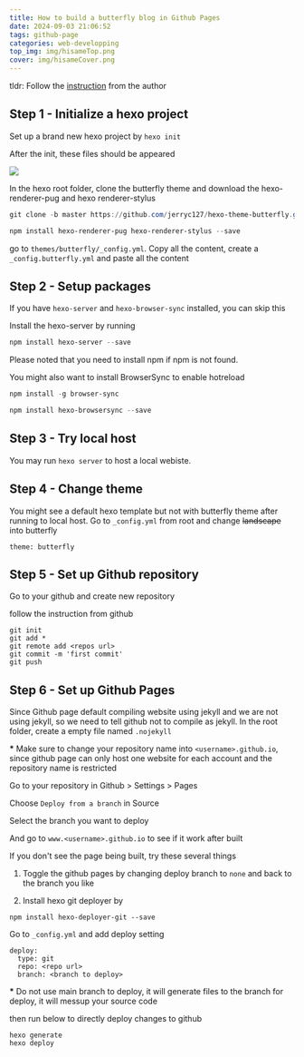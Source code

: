 ```yaml
---
title: How to build a butterfly blog in Github Pages
date: 2024-09-03 21:06:52
tags: github-page
categories: web-developping
top_img: img/hisameTop.png
cover: img/hisameCover.png
---
```


tldr: Follow the [instruction](https://butterfly.js.org/posts/21cfbf15/) from the author

## Step 1 - Initialize a hexo project

Set up a brand new hexo project by `hexo init`

After the init, these files should be appeared

![](hexoinit.png)

In the hexo root folder, clone the butterfly theme and download the hexo-renderer-pug and hexo renderer-stylus

```powershell
git clone -b master https://github.com/jerryc127/hexo-theme-butterfly.git themes/butterfly

npm install hexo-renderer-pug hexo-renderer-stylus --save
```

go to `themes/butterfly/_config.yml`. Copy all the content, create a `_config.butterfly.yml` and paste all the content

## Step 2 - Setup packages

If you have `hexo-server` and `hexo-browser-sync` installed, you can skip this

Install the hexo-server by running

```powershell
npm install hexo-server --save
```

Please noted that you need to install npm if npm is not found.

You might also want to install BrowserSync to enable hotreload

```powershell
npm install -g browser-sync

npm install hexo-browsersync --save
```

## Step 3 - Try local host

You may run `hexo server` to host a local webiste.

## Step 4 - Change theme

You might see a default hexo template but not with butterfly theme after running to local host.
Go to `_config.yml` from root and change ~~landscape~~ into butterfly

```
theme: butterfly
```

## Step 5 - Set up Github repository

Go to your github and create new repository

follow the instruction from github

```
git init
git add *
git remote add <repos url>
git commit -m 'first commit'
git push
```

## Step 6 - Set up Github Pages

Since Github page default compiling website using jekyll and we are not using jekyll, so we need to tell github not to compile as jekyll.
In the root folder, create a empty file named `.nojekyll`

**\*** Make sure to change your repository name into `<username>.github.io`, since github page can only host one website for each account and the repository name is restricted

Go to your repository in Github > Settings > Pages

Choose `Deploy from a branch` in Source

Select the branch you want to deploy

And go to `www.<username>.github.io` to see if it work after built

If you don't see the page being built, try these several things

1.  Toggle the github pages by changing deploy branch to `none` and back to the branch you like

2.  Install hexo git deployer by

```
npm install hexo-deployer-git --save
```

Go to `_config.yml` and add deploy setting

```
deploy:
  type: git
  repo: <repo url>
  branch: <branch to deploy>
```

**\*** Do not use main branch to deploy, it will generate files to the branch for deploy, it will messup your source code

then run below to directly deploy changes to github

```
hexo generate
hexo deploy
```

